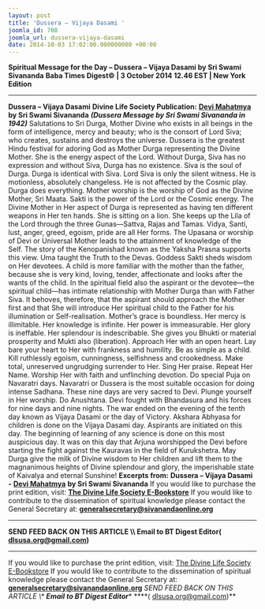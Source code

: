 ```yaml
---
layout: post
title: 'Dussera – Vijaya Dasami '
joomla_id: 708
joomla_url: dussera-vijaya-dasami
date: 2014-10-03 17:02:00.000000000 +00:00
---
```

**Spiritual Message for the Day – Dussera – Vijaya Dasami by Sri Swami Sivananda**
**Baba Times Digest© | 3 October 2014 12.46 EST | New York Edition**
* * *  
**Dussera – Vijaya Dasami**
**Divine Life Society Publication:** [**Devi Mahatmya**](http://www.dlshq.org/religions/navaratri-1942.htm) **by Sri Swami Sivananda**
**_(Dussera Message by Sri Swami Sivananda in 1942)_**
Salutations to Sri Durga, Mother Divine who exists in all beings in the form of intelligence, mercy and beauty; who is the consort of Lord Siva; who creates, sustains and destroys the universe.
Dussera is the greatest Hindu festival for adoring God as Mother Durga representing the Divine Mother. She is the energy aspect of the Lord. Without Durga, Siva has no expression and without Siva, Durga has no existence. Siva is the soul of Durga. Durga is identical with Siva. Lord Siva is only the silent witness. He is motionless, absolutely changeless. He is not affected by the Cosmic play. Durga does everything.
Mother worship is the worship of God as the Divine Mother, Sri Maata. Sakti is the power of the Lord or the Cosmic energy. The Divine Mother in Her aspect of Durga is represented as having ten different weapons in Her ten hands. She is sitting on a lion. She keeps up the Lila of the Lord through the three Gunas—Sattva, Rajas and Tamas. Vidya, Santi, lust, anger, greed, egoism, pride are all Her forms.
The Upasana or worship of Devi or Universal Mother leads to the attainment of knowledge of the Self. The story of the Kenopanishad known as the Yaksha Prasna supports this view. Uma taught the Truth to the Devas. Goddess Sakti sheds wisdom on Her devotees.
A child is more familiar with the mother than the father, because she is very kind, loving, tender, affectionate and looks after the wants of the child. In the spiritual field also the aspirant or the devotee—the spiritual child—has intimate relationship with Mother Durga than with Father Siva. It behoves, therefore, that the aspirant should approach the Mother first and that She will introduce Her spiritual child to the Father for his illumination or Self-realisation.
Mother’s grace is boundless. Her mercy is illimitable. Her knowledge is infinite. Her power is immeasurable. Her glory is ineffable. Her splendour is indescribable. She gives you Bhukti or material prosperity and Mukti also (liberation).
Approach Her with an open heart. Lay bare your heart to Her with frankness and humility. Be as simple as a child. Kill ruthlessly egoism, cunningness, selfishness and crookedness. Make total, unreserved ungrudging surrender to Her. Sing Her praise. Repeat Her Name. Worship Her with faith and unflinching devotion. Do special Puja on Navaratri days. Navaratri or Dussera is the most suitable occasion for doing intense Sadhana. These nine days are very sacred to Devi. Plunge yourself in Her worship. Do Anushtana. Devi fought with Bhandasura and his forces for nine days and nine nights. The war ended on the evening of the tenth day known as Vijaya Dasami or the day of Victory. Akshara Abhyasa for children is done on the Vijaya Dasami day. Aspirants are initiated on this day. The beginning of learning of any science is done on this most auspicious day. It was on this day that Arjuna worshipped the Devi before starting the fight against the Kauravas in the field of Kurukshetra.
May Durga give the milk of Divine wisdom to Her children and lift them to the magnanimous heights of Divine splendour and glory, the imperishable state of Kaivalya and eternal Sunshine!
**Excerpts from:**  **Dussera – Vijaya Dasami -** [**Devi Mahatmya**](http://www.dlshq.org/religions/navaratri-1942.htm) **by Sri Swami Sivananda**
If you would like to purchase the print edition, visit: **[The Divine Life Society E-Bookstore](http://www.dlshq.org/download/download.htm)**
If you would like to contribute to the dissemination of spiritual knowledge please contact the General Secretary at: [](mailto:%20%3Cscript%20type=%27text/javascript%27%3E%20%3C%21--%20var%20prefix%20=%20%27ma%27%20+%20%27il%27%20+%20%27to%27;%20var%20path%20=%20%27hr%27%20+%20%27ef%27%20+%20%27=%27;%20var%20addy57016%20=%20%27generalsecretary%27%20+%20%27@%27;%20addy57016%20=%20addy57016%20+%20%27sivanandaonline%27%20+%20%27.%27%20+%20%27org%27;%20document.write%28%27%3Ca%20%27%20+%20path%20+%20%27%5C%27%27%20+%20prefix%20+%20%27:%27%20+%20addy57016%20+%20%27%5C%27%3E%27%29;%20document.write%28addy57016%29;%20document.write%28%27%3C%5C/a%3E%27%29;%20//--%3E%5Cn%20%3C/script%3E%3Cscript%20type=%27text/javascript%27%3E%20%3C%21--%20document.write%28%27%3Cspan%20style=%5C%27display:%20none;%5C%27%3E%27%29;%20//--%3E%20%3C/script%3EThis%20email%20address%20is%20being%20protected%20from%20spambots.%20You%20need%20JavaScript%20enabled%20to%20view%20it.%20%3Cscript%20type=%27text/javascript%27%3E%20%3C%21--%20document.write%28%27%3C/%27%29;%20document.write%28%27span%3E%27%29;%20//--%3E%20%3C/script%3E?subject=Contribution%20to%20Dissemination%20of%20Spiritual%20Knowledge) **generalsecretary@sivanandaonline.org**
****
**SEND FEED BACK ON THIS ARTICLE \\\ Email to BT Digest Editor[](mailto:%20%3Cscript%20type=%27text/javascript%27%3E%20%3C%21--%20var%20prefix%20=%20%27ma%27%20+%20%27il%27%20+%20%27to%27;%20var%20path%20=%20%27hr%27%20+%20%27ef%27%20+%20%27=%27;%20var%20addy72654%20=%20%27dlsusa.org%27%20+%20%27@%27;%20addy72654%20=%20addy72654%20+%20%27gmail%27%20+%20%27.%27%20+%20%27com%27;%20document.write%28%27%3Ca%20%27%20+%20path%20+%20%27%5C%27%27%20+%20prefix%20+%20%27:%27%20+%20addy72654%20+%20%27%5C%27%3E%27%29;%20document.write%28addy72654%29;%20document.write%28%27%3C%5C/a%3E%27%29;%20//--%3E%5Cn%20%3C/script%3E%3Cscript%20type=%27text/javascript%27%3E%20%3C%21--%20document.write%28%27%3Cspan%20style=%5C%27display:%20none;%5C%27%3E%27%29;%20//--%3E%20%3C/script%3EThis%20email%20address%20is%20being%20protected%20from%20spambots.%20You%20need%20JavaScript%20enabled%20to%20view%20it.%20%3Cscript%20type=%27text/javascript%27%3E%20%3C%21--%20document.write%28%27%3C/%27%29;%20document.write%28%27span%3E%27%29;%20//--%3E%20%3C/script%3E?subject=DLS%20Posts)( [dlsusa.org@gmail.com](mailto:dlsusa.org@gmail.com))**
* * *
  
If you would like to purchase the print edition, visit: [The Divine Life Society E-Bookstore](http://www.dlshq.org/download/download.htm)
If you would like to contribute to the dissemination of spiritual knowledge please contact the General Secretary at: **[generalsecretary@sivanandaonline.org](mailto:generalsecretary@sivanandaonline.org)**
**SEND FEED BACK ON THIS ARTICLE \\\**  **Email to BT Digest Editor**** [](mailto:%20%3Cscript%20type=%27text/javascript%27%3E%20%3C%21--%20var%20prefix%20=%20%27ma%27%20+%20%27il%27%20+%20%27to%27;%20var%20path%20=%20%27hr%27%20+%20%27ef%27%20+%20%27=%27;%20var%20addy72654%20=%20%27dlsusa.org%27%20+%20%27@%27;%20addy72654%20=%20addy72654%20+%20%27gmail%27%20+%20%27.%27%20+%20%27com%27;%20document.write%28%27%3Ca%20%27%20+%20path%20+%20%27%5C%27%27%20+%20prefix%20+%20%27:%27%20+%20addy72654%20+%20%27%5C%27%3E%27%29;%20document.write%28addy72654%29;%20document.write%28%27%3C%5C/a%3E%27%29;%20//--%3E%5Cn%20%3C/script%3E%3Cscript%20type=%27text/javascript%27%3E%20%3C%21--%20document.write%28%27%3Cspan%20style=%5C%27display:%20none;%5C%27%3E%27%29;%20//--%3E%20%3C/script%3EThis%20email%20address%20is%20being%20protected%20from%20spambots.%20You%20need%20JavaScript%20enabled%20to%20view%20it.%20%3Cscript%20type=%27text/javascript%27%3E%20%3C%21--%20document.write%28%27%3C/%27%29;%20document.write%28%27span%3E%27%29;%20//--%3E%20%3C/script%3E?subject=DLS%20Posts)****( [dlsusa.org@gmail.com](mailto:dlsusa.org@gmail.com))**  
